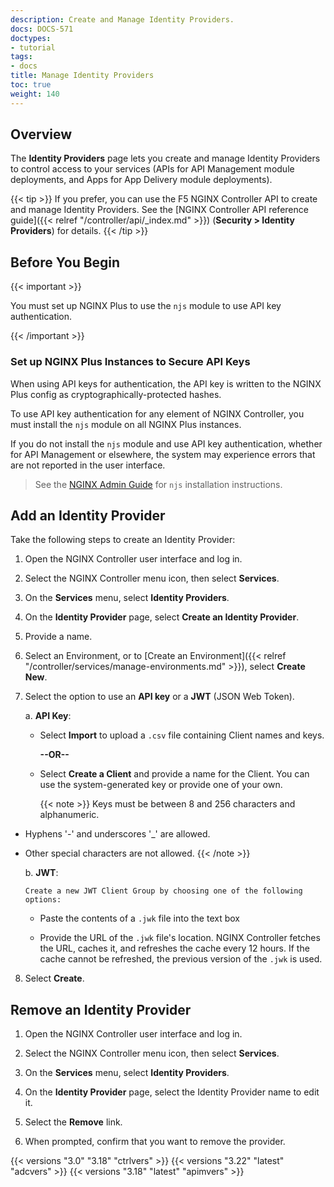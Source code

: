 ```yaml
---
description: Create and Manage Identity Providers.
docs: DOCS-571
doctypes:
- tutorial
tags:
- docs
title: Manage Identity Providers
toc: true
weight: 140
---
```


## Overview

The **Identity Providers** page lets you create and manage Identity Providers to control access to your services (APIs for API Management module deployments, and Apps for App Delivery module deployments).

{{< tip >}}
If you prefer, you can use the F5 NGINX Controller API to create and manage Identity Providers. See the [NGINX Controller API reference guide]({{< relref "/controller/api/_index.md" >}}) (**Security > Identity Providers**) for details.
{{< /tip >}}

## Before You Begin

{{< important >}}

You must set up NGINX Plus to use the `njs` module to use API key authentication.

{{< /important >}}

### Set up NGINX Plus Instances to Secure API Keys

When using API keys for authentication, the API key is written to the NGINX Plus config as cryptographically-protected hashes.

To use API key authentication for any element of NGINX Controller, you must install the `njs` module on all NGINX Plus instances.

If you do not install the `njs` module and use API key authentication, whether for API Management or elsewhere, the system may experience errors that are not reported in the user interface.

> See the [NGINX Admin Guide](https://docs.nginx.com/nginx/admin-guide/dynamic-modules/nginscript/) for `njs` installation instructions.

## Add an Identity Provider

Take the following steps to create an Identity Provider:

1. Open the NGINX Controller user interface and log in.

2. Select the NGINX Controller menu icon, then select **Services**.

3. On the **Services** menu, select **Identity Providers**.

4. On the **Identity Provider** page, select **Create an Identity Provider**.

5. Provide a name.

6. Select an Environment, or to [Create an Environment]({{< relref "/controller/services/manage-environments.md" >}}), select **Create New**.

7. Select the option to use an **API key** or a **JWT** (JSON Web Token).

    a. **API Key**:

      - Select **Import** to upload a `.csv` file containing Client names and keys.

        **--OR--**

      - Select **Create a Client** and provide a name for the Client. You can use the system-generated key or provide one of your own.

        {{< note >}}
Keys must be between 8 and 256 characters and alphanumeric.

- Hyphens '-' and underscores '_' are allowed.
- Other special characters are not allowed.
        {{< /note >}}

    b. **JWT**:

      Create a new JWT Client Group by choosing one of the following options:

  - Paste the contents of a `.jwk` file into the text box

  - Provide the URL of the `.jwk` file's location. NGINX Controller fetches the URL, caches it, and refreshes the cache every 12 hours. If the cache cannot be refreshed, the previous version of the `.jwk` is used.

8. Select **Create**.

## Remove an Identity Provider

1. Open the NGINX Controller user interface and log in.

2. Select the NGINX Controller menu icon, then select **Services**.

3. On the **Services** menu, select **Identity Providers**.

4. On the **Identity Provider** page, select the Identity Provider name to edit it.

5. Select the **Remove** link.

6. When prompted, confirm that you want to remove the provider.


{{< versions "3.0" "3.18" "ctrlvers" >}}
{{< versions "3.22" "latest" "adcvers" >}}
{{< versions "3.18" "latest" "apimvers" >}}
